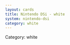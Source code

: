 ```yaml
---
layout: cards
title: Nintendo DSi - white
system: nintendo-dsi
category: white
---
```

<div class="alert alert-secondary mb-4"><span class="i18n innerHTML-category">Category: </span><span class="i18n innerHTML-cat-white">white</span></div>
